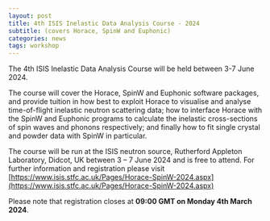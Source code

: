 ```yaml
---
layout: post
title: 4th ISIS Inelastic Data Analysis Course - 2024
subtitle: (covers Horace, SpinW and Euphonic)
categories: news
tags: workshop
---
```


The 4th ISIS Inelastic Data Analysis Course will be held between 3-7 June 2024.

The course will cover the Horace, SpinW and Euphonic software packages, and provide tuition in how best to exploit Horace to visualise and analyse time-of-flight inelastic neutron scattering data; how to interface Horace with the SpinW and Euphonic programs to calculate the inelastic cross-sections of spin waves and phonons respectively; and finally how to fit single crystal and powder data with SpinW in particular.

The course will be run at the ISIS neutron source, Rutherford Appleton Laboratory, Didcot, UK between 3 – 7 June 2024 and is free to attend. For further information and registration please visit [https://www.isis.stfc.ac.uk/Pages/Horace-SpinW-2024.aspx](https://www.isis.stfc.ac.uk/Pages/Horace-SpinW-2024.aspx)

Please note that registration closes at **09:00 GMT on Monday 4th March 2024**.

